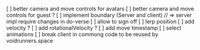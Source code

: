 [ ] better camera and move controls for avatars
[ ] better camera and move controls for guest ?
[ ] implement boundary (Server and client) // => server impl require changes in do-verse
[ ] allow to sign off
[ ] lerp position
[ ] add velocity ?
[ ] add rotationalVelocity ?
[ ] add move timestamp
[ ] select animations
[ ] break client in commong code to be reused by voidrunners.space
